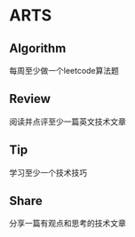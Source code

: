 # ARTS
## Algorithm
每周至少做一个leetcode算法题

## Review
阅读并点评至少一篇英文技术文章

## Tip
学习至少一个技术技巧

## Share
分享一篇有观点和思考的技术文章
